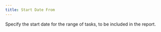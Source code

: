 ```yaml
---
title: Start Date From
---
```



Specify the start date for the range of tasks, to be included in the report.

